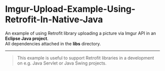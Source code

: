 # Imgur-Upload-Example-Using-Retrofit-In-Native-Java

An example of using Retrofit library uploading a picture via Imgur API in an **Eclipse Java project**.<br/>
All dependencies attached in the **libs** directory.<br/><hr/>

>This example is useful to support Retrofit libraries in a development on e.g. Java Servlet or Java Swing projects. 
